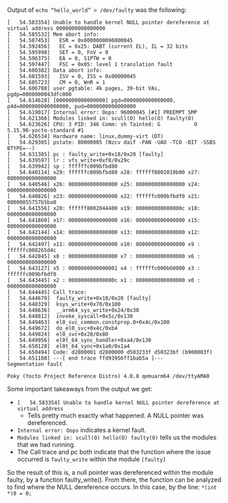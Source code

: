 Output of `echo “hello_world” > /dev/faulty` was the following:
```
[   54.583354] Unable to handle kernel NULL pointer dereference at virtual address 0000000000000000
[   54.585532] Mem abort info:
[   54.587453]   ESR = 0x0000000096000045
[   54.592456]   EC = 0x25: DABT (current EL), IL = 32 bits
[   54.595998]   SET = 0, FnV = 0
[   54.596375]   EA = 0, S1PTW = 0
[   54.597447]   FSC = 0x05: level 1 translation fault
[   54.600382] Data abort info:
[   54.601593]   ISV = 0, ISS = 0x00000045
[   54.605723]   CM = 0, WnR = 1
[   54.606788] user pgtable: 4k pages, 39-bit VAs, pgdp=0000000043dfc000
[   54.614628] [0000000000000000] pgd=0000000000000000, p4d=0000000000000000, pud=0000000000000000
[   54.619017] Internal error: Oops: 96000045 [#1] PREEMPT SMP
[   54.621366] Modules linked in: scull(O) hello(O) faulty(O)
[   54.623626] CPU: 3 PID: 346 Comm: sh Tainted: G           O      5.15.96-yocto-standard #1
[   54.626534] Hardware name: linux,dummy-virt (DT)
[   54.629305] pstate: 80000005 (Nzcv daif -PAN -UAO -TCO -DIT -SSBS BTYPE=--)
[   54.631385] pc : faulty_write+0x18/0x20 [faulty]
[   54.639597] lr : vfs_write+0xf8/0x29c
[   54.639942] sp : ffffffc009bfbd80
[   54.640114] x29: ffffffc009bfbd80 x28: ffffff8002019b00 x27: 0000000000000000
[   54.640546] x26: 0000000000000000 x25: 0000000000000000 x24: 0000000000000000
[   54.640826] x23: 0000000000000000 x22: ffffffc009bfbdf0 x21: 00000055757b5ba0
[   54.641556] x20: ffffff8002044400 x19: 000000000000000c x18: 0000000000000000
[   54.641860] x17: 0000000000000000 x16: 0000000000000000 x15: 0000000000000000
[   54.642144] x14: 0000000000000000 x13: 0000000000000000 x12: 0000000000000000
[   54.642497] x11: 0000000000000000 x10: 0000000000000000 x9 : ffffffc008265d4c
[   54.642845] x8 : 0000000000000000 x7 : 0000000000000000 x6 : 0000000000000000
[   54.643127] x5 : 0000000000000001 x4 : ffffffc000b60000 x3 : ffffffc009bfbdf0
[   54.643445] x2 : 000000000000000c x1 : 0000000000000000 x0 : 0000000000000000
[   54.644445] Call trace:
[   54.644679]  faulty_write+0x18/0x20 [faulty]
[   54.648329]  ksys_write+0x70/0x100
[   54.648636]  __arm64_sys_write+0x24/0x30
[   54.648812]  invoke_syscall+0x5c/0x130
[   54.649463]  el0_svc_common.constprop.0+0x4c/0x100
[   54.649672]  do_el0_svc+0x4c/0xb4
[   54.649824]  el0_svc+0x28/0x80
[   54.649956]  el0t_64_sync_handler+0xa4/0x130
[   54.650128]  el0t_64_sync+0x1a0/0x1a4
[   54.650494] Code: d2800001 d2800000 d503233f d50323bf (b900003f) 
[   54.651108] ---[ end trace ffd93956ff1bab5a ]---
Segmentation fault

Poky (Yocto Project Reference Distro) 4.0.8 qemuarm64 /dev/ttyAMA0
```

Some important takeaways from the output we get:
- `[   54.583354] Unable to handle kernel NULL pointer dereference at virtual address`
  - Tells pretty much exactly what happened. A NULL pointer was dereferenced.
- `Internal error: Oops` indicates a kernel fault.
- `Modules linked in: scull(O) hello(O) faulty(O)` tells us the modules that we had running.
- The Call trace and pc both indicate that the function where the issue occurred is `faulty_write` within the module `[faulty]`

So the result of this is, a null pointer was dereferenced within the module faulty, by a function faulty_write(). From there, the function can be analyzed to find where the NULL dereference occurs. In this case, by the line: `*(int *)0 = 0;`
